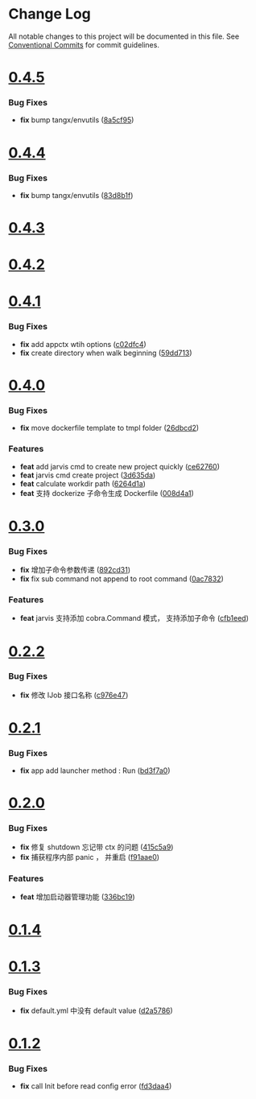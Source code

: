 # Change Log

All notable changes to this project will be documented in this file.
See [Conventional Commits](https://conventionalcommits.org) for commit guidelines.



# [0.4.5](https://github.com/go-jarvis/jarvis/compare/v0.4.4...v0.4.5)

### Bug Fixes

* **fix** bump tangx/envutils ([8a5cf95](https://github.com/go-jarvis/jarvis/commit/8a5cf9562414e2bab35a94173ed4f6b70b0b1971))



# [0.4.4](https://github.com/go-jarvis/jarvis/compare/v0.4.3...v0.4.4)

### Bug Fixes

* **fix** bump tangx/envutils ([83d8b1f](https://github.com/go-jarvis/jarvis/commit/83d8b1f4d740394b0547c361a0aacae451000303))



# [0.4.3](https://github.com/go-jarvis/jarvis/compare/v0.4.2...v0.4.3)



# [0.4.2](https://github.com/go-jarvis/jarvis/compare/v0.4.1...v0.4.2)



# [0.4.1](https://github.com/go-jarvis/jarvis/compare/v0.4.0...v0.4.1)

### Bug Fixes

* **fix** add appctx wtih options ([c02dfc4](https://github.com/go-jarvis/jarvis/commit/c02dfc47d2c8085f620ce01dd820b69839eb500f))
* **fix** create directory when walk beginning ([59dd713](https://github.com/go-jarvis/jarvis/commit/59dd71397d9768bebfb41b2d5fcb0ea728edda2c))



# [0.4.0](https://github.com/go-jarvis/jarvis/compare/v0.3.0...v0.4.0)

### Bug Fixes

* **fix** move dockerfile template to tmpl folder ([26dbcd2](https://github.com/go-jarvis/jarvis/commit/26dbcd2296d2bff14733655d419f9069ec227ac3))


### Features

* **feat** add jarvis cmd to create new project quickly ([ce62760](https://github.com/go-jarvis/jarvis/commit/ce62760685c78710f9afb4c5b998e667070910a3))
* **feat** jarvis cmd create project ([3d635da](https://github.com/go-jarvis/jarvis/commit/3d635da76d1c30ce9acb7ff2c1a9543bbf3107d9))
* **feat** calculate workdir path ([6264d1a](https://github.com/go-jarvis/jarvis/commit/6264d1a9362091b3a1b70734b0e6027cdba32669))
* **feat** 支持 dockerize 子命令生成 Dockerfile ([008d4a1](https://github.com/go-jarvis/jarvis/commit/008d4a155d1c07674ce4db62d015b06dd569878f))



# [0.3.0](https://github.com/go-jarvis/jarvis/compare/v0.2.2...v0.3.0)

### Bug Fixes

* **fix** 增加子命令参数传递 ([892cd31](https://github.com/go-jarvis/jarvis/commit/892cd3162095dd6290bdafc24f264cc3338c440c))
* **fix** fix sub command not append to root command ([0ac7832](https://github.com/go-jarvis/jarvis/commit/0ac7832ed80c09cbcf077c3f84d7424654b5f2c8))


### Features

* **feat** jarvis 支持添加 cobra.Command 模式， 支持添加子命令 ([cfb1eed](https://github.com/go-jarvis/jarvis/commit/cfb1eedf195c01c122990e58d9a81ca832c3f604))



# [0.2.2](https://github.com/go-jarvis/jarvis/compare/v0.2.1...v0.2.2)

### Bug Fixes

* **fix** 修改 IJob 接口名称 ([c976e47](https://github.com/go-jarvis/jarvis/commit/c976e47b2b295937a8a64e8a0f523c74573d2b6b))



# [0.2.1](https://github.com/go-jarvis/jarvis/compare/v0.2.0...v0.2.1)

### Bug Fixes

* **fix** app add launcher method : Run ([bd3f7a0](https://github.com/go-jarvis/jarvis/commit/bd3f7a0bbc84e1f6c1cf6411ba0dd12ed8de442d))



# [0.2.0](https://github.com/go-jarvis/jarvis/compare/v0.1.4...v0.2.0)

### Bug Fixes

* **fix** 修复 shutdown 忘记带 ctx 的问题 ([415c5a9](https://github.com/go-jarvis/jarvis/commit/415c5a9712b52a6e0012129c417cf4ffc8d82071))
* **fix** 捕获程序内部 panic ， 并重启 ([f91aae0](https://github.com/go-jarvis/jarvis/commit/f91aae0ee32c7cd9700d3414948598c0e887b790))


### Features

* **feat** 增加启动器管理功能 ([336bc19](https://github.com/go-jarvis/jarvis/commit/336bc19a9987cb711a796afb4c14d3e8ade41f7d))



# [0.1.4](https://github.com/go-jarvis/jarvis/compare/v0.1.3...v0.1.4)



# [0.1.3](https://github.com/go-jarvis/jarvis/compare/v0.1.2...v0.1.3)

### Bug Fixes

* **fix** default.yml 中没有 default value ([d2a5786](https://github.com/go-jarvis/jarvis/commit/d2a5786582ba349fd7df6d0e3165800ea472cbb4))



# [0.1.2](https://github.com/go-jarvis/jarvis/compare/v0.1.1...v0.1.2)

### Bug Fixes

* **fix** call Init before read config error ([fd3daa4](https://github.com/go-jarvis/jarvis/commit/fd3daa47e5b489bc87713e7ffb79e48aeefa7750))
